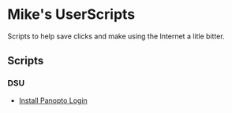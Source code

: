 # Mike's UserScripts
Scripts to help save clicks and make using the Internet a litle bitter.

## Scripts

### DSU
* [Install Panopto Login](https://raw.githubusercontent.com/DSUmjham/userscripts/main/panopto-login.user.js)
